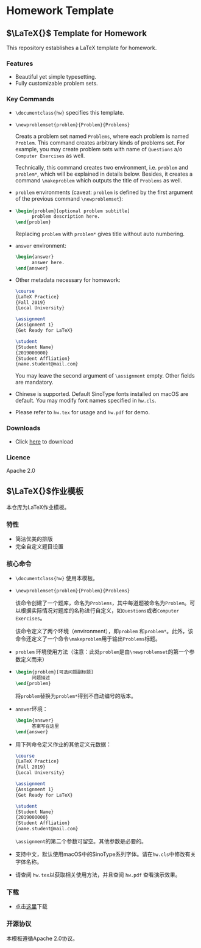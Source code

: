 # Homework Template

## $\LaTeX{}$ Template for Homework

This repository establishes a LaTeX template for homework.

### Features

* Beautiful yet simple typesetting.
* Fully customizable problem sets.

### Key Commands

* `\documentclass{hw}` specifies this template.

* `\newproblemset{problem}{Problem}{Problems}`

  Creats a problem set named `Problems`, where each problem is named `Problem`. This command creates arbitrary kinds of problems set. For example, you may create problem sets with name of `Questions` a/o `Computer Exercises` as well.

  Technically, this command creates two environment, i.e. `problem` and `problem*`, which will be explained in details below. Besides, it creates a command `\makeproblem` which outputs the title of `Problems` as well.

* `problem` environments (caveat: `problem` is defined by the first argument of the previous command `\newproblemset`):

* ```latex
  \begin{problem}[optional problem subtitle]
  		problem description here.
  \end{problem}
  ```

  Replacing `problem` with `problem*` gives title without auto numbering.

* `answer` environment:

  ```latex
  \begin{answer}
  		answer here.
  \end{answer}
  ```

* Other metadata necessary for homework:

  ```latex
  \course
  {LaTeX Practice}
  {Fall 2019}
  {Local University}
  
  \assignment
  {Assignment 1}
  {Get Ready for LaTeX}
  
  \student
  {Student Name}
  {2019000000}
  {Student Affliation}
  {name.student@mail.com}
  ```

  You may leave the second argument of `\assignment` empty. Other fields are mandatory.

* Chinese is supported. Default SinoType fonts installed on macOS are default. You may modify font names specified in `hw.cls`.

* Please refer to `hw.tex` for usage and `hw.pdf` for demo.

### Downloads

- Click [here](releases) to download

### Licence

Apache 2.0

## $\LaTeX{}$作业模板

本仓库为LaTeX作业模板。

### 特性

- 简洁优美的排版
- 完全自定义题目设置

### 核心命令

- `\documentclass{hw}` 使用本模板。

- `\newproblemset{problem}{Problem}{Problems}`

  该命令创建了一个题库，命名为`Problems`，其中每道题被命名为`Problem`。可以根据实际情况对题库的名称进行自定义，如`Questions`或者`Computer Exercises`。

  该命令定义了两个环境（environment），即`problem` 和`problem*`。此外，该命令还定义了一个命令`\makeproblem`用于输出`Problems`标题。

- `problem` 环境使用方法（注意：此处`problem`是由`\newproblemset`的第一个参数定义而来）

- ```latex
  \begin{problem}[可选问题副标题]
  		问题描述
  \end{problem}
  ```

  将`problem`替换为`problem*`得到不自动编号的版本。

- `answer`环境：

  ```latex
  \begin{answer}
  		答案写在这里
  \end{answer}
  ```

- 用下列命令定义作业的其他定义元数据：

  ```latex
  \course
  {LaTeX Practice}
  {Fall 2019}
  {Local University}
  
  \assignment
  {Assignment 1}
  {Get Ready for LaTeX}
  
  \student
  {Student Name}
  {2019000000}
  {Student Affliation}
  {name.student@mail.com}
  ```

  `\assignment`的第二个参数可留空。其他参数是必要的。

- 支持中文，默认使用macOS中的SinoType系列字体。请在`hw.cls`中修改有关字体名称。

- 请查阅 `hw.tex`以获取相关使用方法，并且查阅 `hw.pdf` 查看演示效果。

### 下载

- 点击[这里](releases)下载

### 开源协议

本模板遵循Apache 2.0协议。